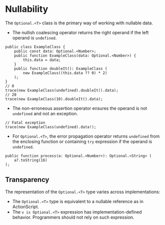# Nullability

The `Optional.<T>` class is the primary way of working with nullable data.

* The nullish coalescing operator returns the right operand if the left operand is `undefined`.

```
public class ExampleClass {
    public const data: Optional.<Number>;
    public function ExampleClass(data: Optional.<Number>) {
        this.data = data;
    }
    public function doubleIt(): ExampleClass (
        new ExampleClass((this.data ?? 0) * 2)
    );
}
// 0
trace(new ExampleClass(undefined).doubleIt().data);
// 20
trace(new ExampleClass(10).doubleIt().data);
```

* The non-erroneous assertion operator ensures the operand is not `undefined` and not an exception.

```
// Fatal exception
trace(new ExampleClass(undefined).data!);
```

* For `Optional.<T>`, the error propagation operator returns `undefined` from the enclosing function or containing `try` expression if the operand is `undefined`.

```
public function process(a: Optional.<Number>): Optional.<String> (
    a?.toString(16)
);
```

## Transparency

The representation of the `Optional.<T>` type varies across implementations:

* The `Optional.<T>` type is equivalent to a nullable reference as in ActionScript.
* The `v is Optional.<T>` expression has implementation-defined behavior. Programmers should not rely on such expression.